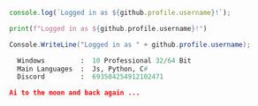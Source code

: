 ```javascript
console.log(`Logged in as ${github.profile.username}!`);
```
```python
print(f"Logged in as ${github.profile.username}!")
```
```cs
Console.WriteLine("Logged in as " + github.profile.username);
```

```python
  Windows         :  10 Professional 32/64 Bit
  Main Languages  :  Js, Python, C#
  Discord         :  693504254912102471
```

```json
Ai to the moon and back again ...
```
